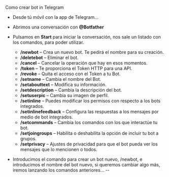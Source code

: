 Como crear bot in Telegram 

 - Desde tú móvil con la app de Telegram...
 - Abrimos una conversación con **@Botfather** 
 - Pulsamos en **Start** para iniciar la conversación, nos sale un listado con los comandos, para poder utilizar.
   
     * **/newbot**  – Crea un nuevo bot. Te pedirá el nombre para su creación.
     * **/deletebot**  – Eliminar el bot.
     * **/cancel** – Cancelar la operación que hay en esos momentos.
     * **/token** – Te proporciona el Token HTTP para una API.
     * **/revoke** – Quita el acceso con el Token a tu Bot.
     * **/setname** – Cambia el nombre del Bot.
     * **/setabouttext** – Modifica su información.
     * **/setdescription** – Cambia la descripción del bot.
     * **/setuserpic** – Cambia su imagen de perfil.
     * **/setinline** – Puedes modificar los permisos con respecto a los bots integrados.
     * **/setinlinefeedback** – Configura las respuestas a los mensajes por medio de bot integrados.
     * **/setcommands** – Cambia los comandos con los que interactúe tu bot.
     * **/setjoingroups** – Habilita o deshabilita la opción de incluir tu bot a grupos.
     * **/setprivacy** – Ajustes de privacidad para que el bot pueda ver los mensajes que lo mencionen o todos.
  
  - Introducimos el comando para crear un bot nuevo, /newbot, e introducimos el nombre del bot nuevo, si queremos cambiar algo más, iremos lanzando los comandos anteriores...
--
